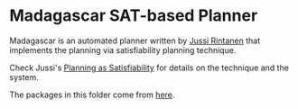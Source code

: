 # Madagascar SAT-based Planner

Madagascar is an automated planner written by [Jussi Rintanen](https://users.aalto.fi/~rintanj1/jussi/) that implements the planning via satisfiability planning technique.

Check Jussi's [Planning as Satisfiability](https://users.aalto.fi/~rintanj1/jussi/satplan.html) for details on the technique and the system.

The packages in this folder come from [here](https://users.aalto.fi/~rintanj1/jussi/software.html).